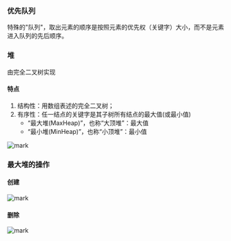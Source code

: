 ### 优先队列

特殊的"队列"，取出元素的顺序是按照元素的优先权（关键字）大小，而不是元素进入队列的先后顺序。

### 堆

由完全二叉树实现

#### 特点

1. 结构性：用数组表述的完全二叉树；
2. 有序性：任一结点的关键字是其子树所有结点的最大值(或最小值)
   + “最大堆(MaxHeap)”，也称“大顶堆”：最大值
   + “最小堆(MinHeap)”，也称“小顶堆”：最小值

![mark](http://img.codelin.xyz/blog/20200319/GDIJJgJxSMTK.jpg?imageslim)

### 最大堆的操作

#### 创建

![mark](http://img.codelin.xyz/blog/20200319/VMHQCp7KvGpm.jpg?imageslim)

#### 删除

![mark](http://img.codelin.xyz/blog/20200319/Qi8Fn12MnGqM.jpg?imageslim)

